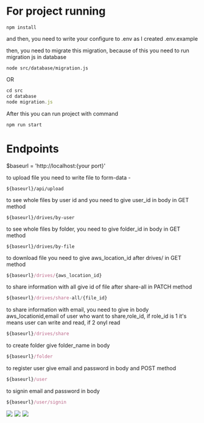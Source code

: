 # For project running

```ecmascript 6
npm install
```
and then, you need to write your configure to .env as I created .env.example

then, you need to migrate this migration, because of this you need to run migration js in database
        
```ecmascript 6
node src/database/migration.js
```
OR 

```javascript
cd src 
cd database
node migration.js
```
After this you can run project with command
```ecmascript 6
npm run start
```

# Endpoints

$baseurl = 'http://localhost:{your port}'

to upload file you need to write file to form-data -
```
${baseurl}/api/upload
```


to see whole files by user id and you need to give user_id in body in GET method
```ecmascript 6
${baseurl}/drives/by-user
```

to see whole files by folder, you need to give folder_id in body in GET method

```ecmascript 6
${baseurl}/drives/by-file
```

to download file you need to give aws_location_id after drives/ in GET method
```javascript
${baseurl}/drives/{aws_location_id}
```

to share information with all give id of file after share-all in PATCH method
```javascript
${baseurl}/drives/share-all/{file_id}
```
to share information with email, you need to give in body aws_locationid,email of user who want to share,role_id, if role_id is 1 it's means user can write and read, if 2 onyl read
```javascript
${baseurl}/drives/share
```

to create folder give folder_name in body

```javascript
${baseurl}/folder
```

to register user give email and password in body and POST method
```javascript
${baseurl}/user
```

to signin email and password in body
```javascript
${baseurl}/user/signin
```

<div style="display: flex; gap: 5px; flex-direction: row">
    <img src="./public/js.png">
    <img src="./public/amazons3.png">
    <img src="./public/posgtres.png">
</div>
